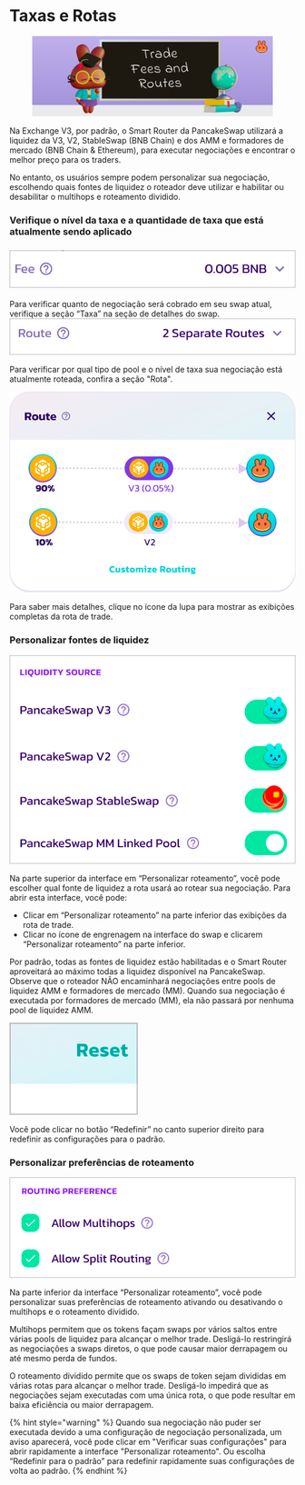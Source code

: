 # Taxas e Rotas

<figure><img src="../../.gitbook/assets/image (23).png" alt=""><figcaption></figcaption></figure>

Na Exchange V3, por padrão, o  Smart Router da PancakeSwap utilizará a liquidez da V3, V2, StableSwap (BNB Chain) e dos AMM e formadores de mercado (BNB Chain & Ethereum), para executar negociações e encontrar o melhor preço para os traders.&#x20;

No entanto, os usuários sempre podem personalizar sua negociação, escolhendo quais fontes de liquidez o roteador deve utilizar e habilitar ou desabilitar o multihops e roteamento dividido.

### **Verifique o nível da taxa e a quantidade de taxa que está atualmente sendo aplicado**

### ![](<../../.gitbook/assets/image (16).png>)

Para verificar quanto de negociação será cobrado em seu swap atual, verifique a seção “Taxa” na seção de detalhes do swap.![](<../../.gitbook/assets/image (15).png>)

Para verificar por qual tipo de pool e o nível de taxa sua negociação está atualmente roteada, confira a seção "Rota".

![](<../../.gitbook/assets/image (12).png>)

Para saber mais detalhes, clique no ícone da lupa para mostrar as exibições completas da rota de trade.

### **Personalizar fontes de liquidez**

![](<../../.gitbook/assets/image (18).png>)

Na parte superior da interface em “Personalizar roteamento”, você pode escolher qual fonte de liquidez a rota usará ao rotear sua negociação. Para abrir esta interface, você pode:&#x20;

* Clicar em “Personalizar roteamento” na parte inferior das exibições da rota de trade.&#x20;
* Clicar no ícone de engrenagem na interface do swap e clicarem “Personalizar roteamento” na parte inferior.&#x20;

Por padrão, todas as fontes de liquidez estão habilitadas e o Smart Router aproveitará ao máximo todas a liquidez disponível na PancakeSwap. Observe que o roteador NÃO encaminhará negociações entre pools de liquidez AMM e formadores de mercado (MM). Quando sua negociação é executada por formadores de mercado (MM), ela não passará por nenhuma pool de liquidez AMM.

![](<../../.gitbook/assets/image (7).png>)

Você pode clicar no botão “Redefinir” no canto superior direito para redefinir as configurações para o padrão.

### **Personalizar preferências de roteamento**

![](<../../.gitbook/assets/image (9).png>)

Na parte inferior da interface “Personalizar roteamento”, você pode personalizar suas preferências de roteamento ativando ou desativando o multihops e o roteamento dividido.&#x20;

Multihops permitem que os tokens façam swaps por vários saltos entre várias pools de liquidez para alcançar o melhor trade. Desligá-lo restringirá as negociações a swaps diretos, o que pode causar maior derrapagem ou até mesmo perda de fundos.&#x20;

O roteamento dividido permite que os swaps de token sejam divididas em várias rotas para alcançar o melhor trade. Desligá-lo impedirá que as negociações sejam executadas com uma única rota, o que pode resultar em baixa eficiência ou maior derrapagem.&#x20;

{% hint style="warning" %}
Quando sua negociação não puder ser executada devido a uma configuração de negociação personalizada, um aviso aparecerá, você pode clicar em "Verificar suas configurações" para abrir rapidamente a interface "Personalizar roteamento". Ou escolha “Redefinir para o padrão” para redefinir rapidamente suas configurações de volta ao padrão.
{% endhint %}
